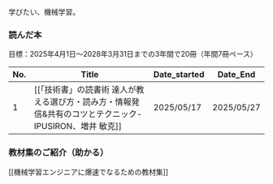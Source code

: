 学びたい、機械学習。

### 読んだ本
目標：2025年4月1日〜2028年3月31日までの3年間で20冊（年間7冊ペース）

| No. | Title | Date_started | Date_End |
| --- | ----- | ------------ | -------- |
| 1   | [[「技術書」の読書術 達人が教える選び方・読み方・情報発信&共有のコツとテクニック-IPUSIRON、増井 敏克]] | 2025/05/17   | 2025/05/27    |

### 教材集のご紹介（助かる）
[[機械学習エンジニアに爆速でなるための教材集]]
